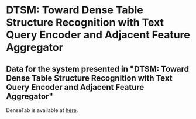 # DTSM: Toward Dense Table Structure Recognition with Text Query Encoder and Adjacent Feature Aggregator
## Data for the system presented in "DTSM: Toward Dense Table Structure Recognition with Text Query Encoder and Adjacent Feature Aggregator"
DenseTab is available at [here](https://drive.google.com/file/d/1WYyM_HyfyQ5tHakjUe72zUsAouvzPRV0/view?usp=drive_link).
